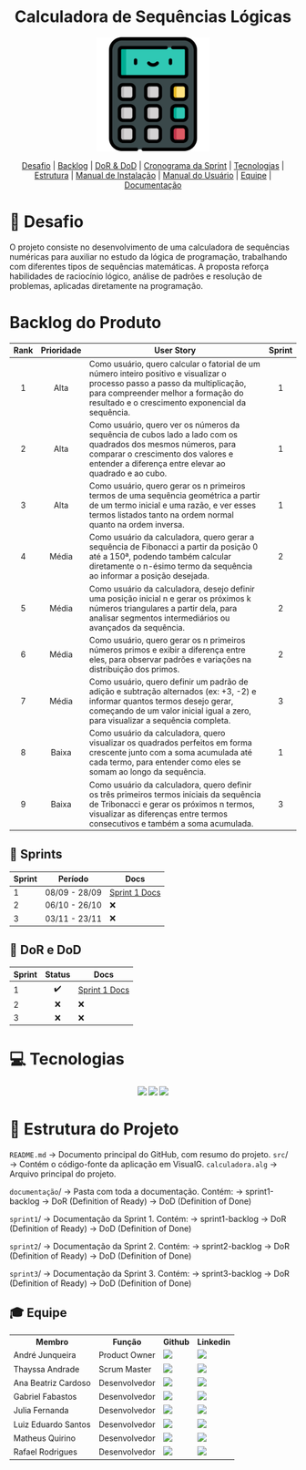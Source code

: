 <h1 align="center"> Calculadora de Sequências Lógicas</h1>

<p align="center">
  <img src="documentação/imagem/calculadora.png" width="200" alt="Calculadora">
</p>


<p align="center">
  <a href="#desafio"> Desafio</a> |
  <a href="#backlog"> Backlog</a> |
  <a href="#dod"> DoR & DoD</a> |
  <a href="#sprint"> Cronograma da Sprint</a> |
  <a href="#tecnologias"> Tecnologias</a> |
  <a href="#estrutura"> Estrutura</a> |
  <a href="documentação/processo/manual_instalacao.md"> Manual de Instalação</a> |
  <a href="documentação/processo/manual_usuario.md"> Manual do Usuário</a> |
  <a href="#equipe"> Equipe</a> |
  <a href="documentação"> Documentação</a>

</p>

# 🏅 Desafio <a id="desafio"></a>

O projeto consiste no desenvolvimento de uma calculadora de sequências numéricas para auxiliar no estudo da lógica de programação, trabalhando com diferentes tipos de sequências matemáticas.
A proposta reforça habilidades de raciocínio lógico, análise de padrões e resolução de problemas, aplicadas diretamente na programação.

# Backlog do Produto <a id="backlog"></a>

| Rank | Prioridade | User Story                                                                                                                                                                                                                 | Sprint |
| :--: | :--------: | -------------------------------------------------------------------------------------------------------------------------------------------------------------------------------------------------------------------------- | :----: |
|  1   |   Alta     | Como usuário, quero calcular o fatorial de um número inteiro positivo e visualizar o processo passo a passo da multiplicação, para compreender melhor a formação do resultado e o crescimento exponencial da sequência.     |   1    | 
|  2   |   Alta     | Como usuário, quero ver os números da sequência de cubos lado a lado com os quadrados dos mesmos números, para comparar o crescimento dos valores e entender a diferença entre elevar ao quadrado e ao cubo.               |   1    | 
|  3   |   Alta     | Como usuário, quero gerar os n primeiros termos de uma sequência geométrica a partir de um termo inicial e uma razão, e ver esses termos listados tanto na ordem normal quanto na ordem inversa.                           |   1    | 
|  4   |   Média    | Como usuário da calculadora, quero gerar a sequência de Fibonacci a partir da posição 0 até a 150ª, podendo também calcular diretamente o n-ésimo termo da sequência ao informar a posição desejada.                       |   2  |
|  5   |   Média    | Como usuário da calculadora, desejo definir uma posição inicial n e gerar os próximos k números triangulares a partir dela, para analisar segmentos intermediários ou avançados da sequência.                               |   2    | 
|  6   |   Média    | Como usuário, quero gerar os n primeiros números primos e exibir a diferença entre eles, para observar padrões e variações na distribuição dos primos.                                                                    |   2  | 
|  7   |   Média    | Como usuário, quero definir um padrão de adição e subtração alternados (ex: +3, -2) e informar quantos termos desejo gerar, começando de um valor inicial igual a zero, para visualizar a sequência completa.              |   3    | 
|  8   |   Baixa    | Como usuário da calculadora, quero visualizar os quadrados perfeitos em forma crescente junto com a soma acumulada até cada termo, para entender como eles se somam ao longo da sequência.                                  |   1   | 
|  9   |   Baixa    | Como usuário da calculadora, quero definir os três primeiros termos iniciais da sequência de Tribonacci e gerar os próximos n termos, visualizar as diferenças entre termos consecutivos e também a soma acumulada.        |   3   | 

## 📅 Sprints <a id="sprint"></a>

| Sprint | Período | Docs |
| ------ | :-----: | ---- |
| 1 | 08/09 - 28/09 | [Sprint 1 Docs](documentação/sprint1) |
| 2 | 06/10 - 26/10 | ❌ |
| 3 | 03/11 - 23/11 | ❌ |


## 📅 DoR e DoD <a id="dod"></a>

| Sprint | Status | Docs |
| ------ | :----: | ---- |
| 1 | ✔️ | [Sprint 1 Docs](documentação/sprint1) |
| 2 | ❌ | ❌ |
| 3 | ❌ | ❌ |


# 💻 Tecnologias <a id="tecnologias"></a>
<h4 align="center">
  <a href="https://sourceforge.net/projects/visualg30/"><img src="https://img.shields.io/badge/VISUALG-8A2BE2?style=for-the-badge"></a>
  <a href="https://github.com/"><img src="https://img.shields.io/badge/github-%23121011.svg?style=for-the-badge&logo=github&logoColor=white"/></a>
  <a href="https://www.atlassian.com/br/software/jira"><img src="https://img.shields.io/badge/jira-blue?style=for-the-badge&logo=jira&logoColor=white"></a>
  </h4>


# 📂 Estrutura do Projeto <a id="estrutura"></a>

 ````README.md```` → Documento principal do GitHub, com resumo do projeto.
       ````src````/ → Contém o código-fonte da aplicação em VisualG.
          ````calculadora.alg```` → Arquivo principal do projeto.

````documentação````/ → Pasta com toda a documentação.
   Contém: 
      → sprint1-backlog
      → DoR (Definition of Ready)
      → DoD (Definition of Done)

  ````sprint1````/ → Documentação da Sprint 1.
    Contém: 
      → sprint1-backlog
      → DoR (Definition of Ready)
      → DoD (Definition of Done)

  ````sprint2````/ → Documentação da Sprint 2.
     Contém: 
      → sprint2-backlog
      → DoR (Definition of Ready)
      → DoD (Definition of Done)

  ````sprint3````/ → Documentação da Sprint 3.
    Contém: 
      → sprint3-backlog
      → DoR (Definition of Ready)
      → DoD (Definition of Done)



## 🎓 Equipe <a id="equipe"></a>
<div align="center">
  <table>
    <tr>
      <th>Membro</th>
      <th>Função</th>
      <th>Github</th>
      <th>Linkedin</th>
    </tr>
    <tr>
      <td>André Junqueira</td>
      <td>Product Owner</td>
      <td><a href="https://github.com/andre-sjunqueira"><img src="https://img.shields.io/badge/GitHub-100000?style=for-the-badge&logo=github&logoColor=white"></a></td>
      <td><a href="https://br.linkedin.com/in/andr%C3%A9-soares-junqueira-54668a26b"><img src="https://img.shields.io/badge/LinkedIn-0077B5?style=for-the-badge&logo=linkedin&logoColor=white"></a></td>
    </tr>
    <tr>
      <td>Thayssa Andrade</td>
      <td>Scrum Master</td>
      <td><a href="https://github.com/Thayssa-Andrade"><img src="https://img.shields.io/badge/GitHub-100000?style=for-the-badge&logo=github&logoColor=white"></a></td>
      <td><a href="https://www.linkedin.com/in/thayssa-andrade?utm_source=share&utm_campaign=share_via&utm_content=profile&utm_medium=ios_app"><img src="https://img.shields.io/badge/LinkedIn-0077B5?style=for-the-badge&logo=linkedin&logoColor=white"></a></td>
    </tr>
    <tr>
        <td>Ana Beatriz Cardoso</td>
      <td>Desenvolvedor</td>
      <td><a href="https://github.com/anabcardosos"><img src="https://img.shields.io/badge/GitHub-100000?style=for-the-badge&logo=github&logoColor=white"></a></td>
      <td><a href="https://www.linkedin.com/in/ana-cardoso-338513185"><img src="https://img.shields.io/badge/LinkedIn-0077B5?style=for-the-badge&logo=linkedin&logoColor=white"></a></td>
    </tr>
    <tr>
      <td>Gabriel Fabastos</td>
      <td>Desenvolvedor</td>
      <td><a href="https://github.com/gabrielfabastos"><img src="https://img.shields.io/badge/GitHub-100000?style=for-the-badge&logo=github&logoColor=white"></a></td>
      <td><a href="https://www.linkedin.com/in/gabrielfabastos/?utm_source=share&utm_campaign=share_via&utm_content=profile&utm_medium=android_app"><img src="https://img.shields.io/badge/LinkedIn-0077B5?style=for-the-badge&logo=linkedin&logoColor=white"></a></td>
    </tr>
    <tr>
      <td>Julia Fernanda</td>
      <td>Desenvolvedor</td>
      <td><a href="https://github.com/juliafernandasoares05-crypto"><img src="https://img.shields.io/badge/GitHub-100000?style=for-the-badge&logo=github&logoColor=white"></a></td>
      <td><a href="https://www.linkedin.com/in/j%C3%BAlia-fernanda-440714315?utm_source=share&utm_campaign=share_via&utm_content=profile&utm_medium=android_app"><img src="https://img.shields.io/badge/LinkedIn-0077B5?style=for-the-badge&logo=linkedin&logoColor=white"></a></td>
    </tr>
    <tr>
      <td>Luiz Eduardo Santos</td>
      <td>Desenvolvedor</td>
      <td><a href="https://github.com/LuizEduardoSantos"><img src="https://img.shields.io/badge/GitHub-100000?style=for-the-badge&logo=github&logoColor=white"></a></td>
      <td><a href="https://www.linkedin.com/in/luiz-eduardo-santos-a4a824199?utm_source=share&utm_campaign=share_via&utm_content=profile&utm_medium=android_app"><img src="https://img.shields.io/badge/LinkedIn-0077B5?style=for-the-badge&logo=linkedin&logoColor=white"></a></td>
    </tr>
    <tr>
      <td>Matheus Quirino </td>
      <td>Desenvolvedor</td>
      <td><a href="https://github.com/matquirin0"><img src="https://img.shields.io/badge/GitHub-100000?style=for-the-badge&logo=github&logoColor=white"></a></td>
      <td><a href="https://www.linkedin.com/in/matheus-pquirino?utm_source=share&utm_campaign=share_via&utm_content=profile&utm_medium=ios_app"><img src="https://img.shields.io/badge/LinkedIn-0077B5?style=for-the-badge&logo=linkedin&logoColor=white"></a></td>
    </tr>
    <tr>
      <td>Rafael Rodrigues</td>
      <td>Desenvolvedor</td>
      <td><a href="https://github.com/Little-Juice"><img src="https://img.shields.io/badge/GitHub-100000?style=for-the-badge&logo=github&logoColor=white"></a></td>
      <td><a href="https://www.linkedin.com/in/rafaels-rodrigues/"><img src="https://img.shields.io/badge/LinkedIn-0077B5?style=for-the-badge&logo=linkedin&logoColor=white"></a></td>
    </tr>
  </table>
</div>
